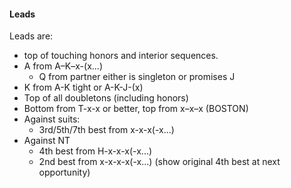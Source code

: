 #### Leads
Leads are: 
* top of touching honors and interior sequences.
* A from A–K–x-(x...)
   * Q from partner either is singleton or promises J
* K from A-K tight or A-K-J-(x)
* Top of all doubletons (including honors)
* Bottom from T-x-x or better, top from x–x–x (BOSTON)
* Against suits:
   * 3rd/5th/7th best from x-x-x(-x...)
* Against NT
   * 4th best from H-x-x-x(-x...)
   * 2nd best from x-x-x-x(-x...) (show original 4th best at next opportunity)
